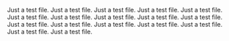 Just a test file.
Just a test file.
Just a test file.
Just a test file.
Just a test file.
Just a test file.
Just a test file.
Just a test file.
Just a test file.
Just a test file.
Just a test file.
Just a test file.
Just a test file.
Just a test file.
Just a test file.
Just a test file.
Just a test file.
